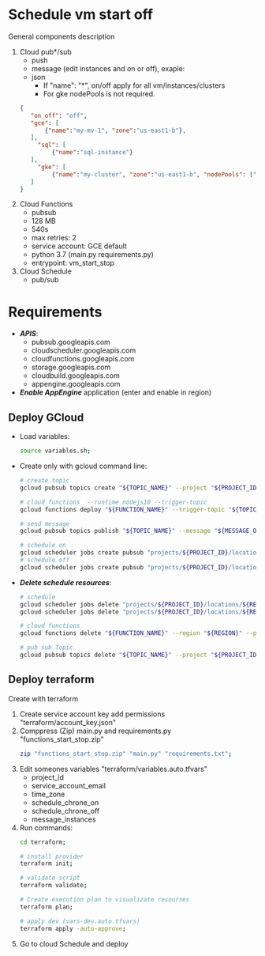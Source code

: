 # Schedule vm start off

General components description

1. Cloud pub*/sub
   - push
   - message (edit instances and on or off), exaple:
   - json
      - If "name": "*", on/off apply for all vm/instances/clusters
      - For gke nodePools is not required.
   ```json
   {
      "on_off": "off", 
      "gce": [
          {"name":"my-mv-1", "zone":"us-east1-b"},
      ],
        "sql": [
            {"name":"sql-instance"}
      ],
        "gke": [
            {"name":"my-cluster", "zone":"us-east1-b", "nodePools": ["default-pool"], "nodeCount": 2}
      ]
   }
   ```
1. Cloud Functions
   - pubsub
   - 128 MB
   - 540s
   - max retries: 2
   - service account: GCE default
   - python 3.7 (main.py requirements.py)
   - entrypoint: vm_start_stop
1. Cloud Schedule
   - pub/sub

# Requirements
- ***APIS***:
  - pubsub.googleapis.com
  - cloudscheduler.googleapis.com
  - cloudfunctions.googleapis.com
  - storage.googleapis.com
  - cloudbuild.googleapis.com
  - appengine.googleapis.com
- ***Enable AppEngine*** application (enter and enable in region)


## Deploy GCloud
- Load variables:
  ```bash
  source variables.sh;
  ```
- Create only with gcloud command line:
  ```bash
  # create topic
  gcloud pubsub topics create "${TOPIC_NAME}" --project "${PROJECT_ID}";
  
  # cloud functions  --runtime nodejs10 --trigger-topic
  gcloud functions deploy "${FUNCTION_NAME}" --trigger-topic "${TOPIC_NAME}" --runtime "python37" --source="./" --entry-point "vm_start_stop" --service-account "${SERVICE_ACCOUNT_EMAIL}" --memory "128" --region "${REGION}" --project "${PROJECT_ID}";
  
  # send message
  gcloud pubsub topics publish "${TOPIC_NAME}" --message "${MESSAGE_ON}" --project "${PROJECT_ID}";
  
  # schedule on
  gcloud scheduler jobs create pubsub "projects/${PROJECT_ID}/locations/${REGION}/jobs/${SCHEDULE_NAME}-on" --schedule "${SCHEDULE_CHRONE_OFF}" --topic "${TOPIC_NAME}" --time-zone "${SCHEDULE_TZONE}" --message-body "${MESSAGE_ON}" --project "${PROJECT_ID}";
  # schedule off
  gcloud scheduler jobs create pubsub "projects/${PROJECT_ID}/locations/${REGION}/jobs/${SCHEDULE_NAME}-off" --schedule "${SCHEDULE_CHRONE_ON}" --topic "${TOPIC_NAME}" --time-zone "${SCHEDULE_TZONE}" --message-body "${MESSAGE_OFF}" --project "${PROJECT_ID}";
  ```
- ***Delete schedule resources***:
  ```bash
  # schedule
  gcloud scheduler jobs delete "projects/${PROJECT_ID}/locations/${REGION}/jobs/${SCHEDULE_NAME}-on" --project "${PROJECT_ID}" -q;
  gcloud scheduler jobs delete "projects/${PROJECT_ID}/locations/${REGION}/jobs/${SCHEDULE_NAME}-off" --project "${PROJECT_ID}" -q;

  # cloud functions
  gcloud functions delete "${FUNCTION_NAME}" --region "${REGION}" --project "${PROJECT_ID}" -q;

  # pub sub Topic
  gcloud pubsub topics delete "${TOPIC_NAME}" --project "${PROJECT_ID}" -q;
  ```

## Deploy terraform

Create with terraform

1. Create service account key add permissions "terraform/account_key.json"
1. Comppress (Zip) main.py and requirements.py "functions_start_stop.zip"
   ```bash
   zip "functions_start_stop.zip" "main.py" "requirements.txt";
   ```
1. Edit someones variables "terraform/variables.auto.tfvars"
   - project_id
   - service_account_email
   - time_zone
   - schedule_chrone_on
   - schedule_chrone_off
   - message_instances
1. Run commands:
   ```bash
   cd terraform;
   
   # install provider
   terraform init;
   
   # validate script
   terraform validate;
   
   # Create execution plan to visualizate resourses
   terraform plan;
   
   # apply dev (vars-dev.auto.tfvars)
   terraform apply -auto-approve;
   ```
1. Go to cloud Schedule and deploy

